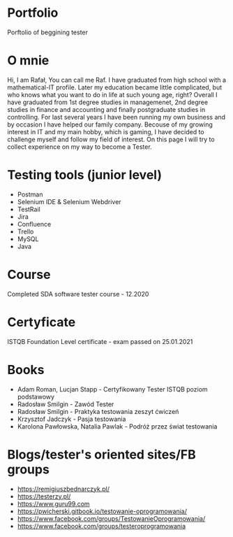 # Portfolio
Porftolio of beggining tester
# O mnie
Hi, I am Rafał, You can call me Raf.
I have graduated from high school with a mathematical-IT profile. Later my education became little complicated, but who knows what you want to do in life at such young age, right? 
Overall I have graduated from 1st degree studies in managemenet, 2nd degree studies in finance and accounting and finally postgraduate studies in controlling.
For last several years I have been running my own business and by occasion I have helped our family company.
Becouse of my growing interest in IT and my main hobby, which is gaming, I have decided to challenge myself and follow my field of interest.
On this page I will try to collect experience on my way to become a Tester.
# Testing tools (junior level)
* Postman
* Selenium IDE & Selenium Webdriver
* TestRail
* Jira
* Confluence
* Trello
* MySQL
* Java
# Course
Completed SDA software tester course - 12.2020
# Certyficate
ISTQB Foundation Level certificate - exam passed on 25.01.2021
# Books
* Adam Roman, Lucjan Stapp - Certyfikowany Tester ISTQB poziom podstawowy
* Radosław Smilgin - Zawód Tester
* Radosław Smilgin - Praktyka testowania zeszyt ćwiczeń
* Krzysztof Jadczyk - Pasja testowania
* Karolona Pawłowska, Natalia Pawlak - Podróż przez świat testowania
# Blogs/tester's oriented sites/FB groups
* https://remigiuszbednarczyk.pl/
* https://testerzy.pl/
* https://www.guru99.com
* https://pwicherski.gitbook.io/testowanie-oprogramowania/
* https://www.facebook.com/groups/TestowanieOprogramowania/
* https://www.facebook.com/groups/testeroprogramowania
